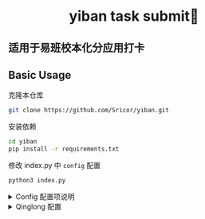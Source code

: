 <h1 align="center">yiban task submit🔔</h1>

## 适用于易班校本化分应用打卡

## Basic Usage

克隆本仓库
```Bash
git clone https://github.com/Sricor/yiban.git
```

安装依赖
```Bash
cd yiban
pip install -r requirements.txt
```

修改 index.py 中 `config` 配置

```Bash
python3 index.py
```


 <details>
    <summary>Config 配置项说明</summary>
    <li>手动抓包提交<br></li>
    <li>找到Str加密表单<br></li>
    <li>利用crypter.py解密<br></li>
    <li>修改index.py config<br></li>
 </details>

 <details>
  <summary>Qinglong 配置</summary>
    ```
    ql 
    ```
</details>